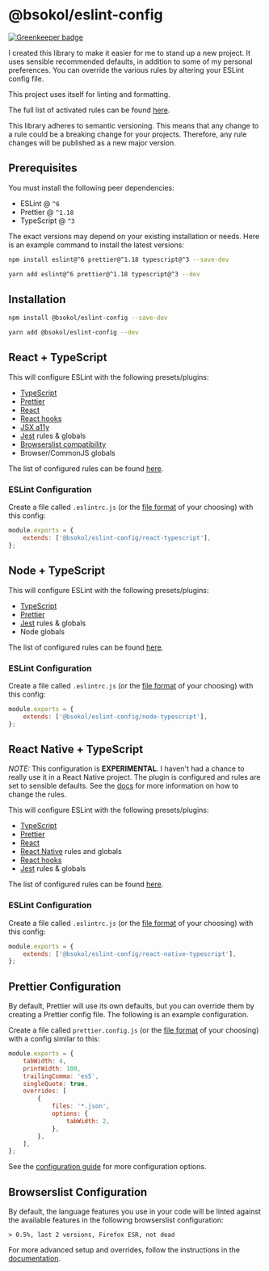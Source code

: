 # @bsokol/eslint-config

[![Greenkeeper badge](https://badges.greenkeeper.io/briansokol/eslint-config.svg)](https://greenkeeper.io/)

I created this library to make it easier for me to stand up a new project. It uses sensible recommended defaults, in addition to some of my personal preferences. You can override the various rules by altering your ESLint config file.

This project uses itself for linting and formatting.

The full list of activated rules can be found [here](docs).

This library adheres to semantic versioning. This means that any change to a rule could be a breaking change for your projects. Therefore, any rule changes will be published as a new major version.

## Prerequisites

You must install the following peer dependencies:

-   ESLint @ `^6`
-   Prettier @ `^1.18`
-   TypeScript @ `^3`

The exact versions may depend on your existing installation or needs. Here is an example command to install the latest versions:

```bash
npm install eslint@^6 prettier@^1.18 typescript@^3 --save-dev
```

```bash
yarn add eslint@^6 prettier@^1.18 typescript@^3 --dev
```

## Installation

```bash
npm install @bsokol/eslint-config --save-dev
```

```bash
yarn add @bsokol/eslint-config --dev
```

## React + TypeScript

This will configure ESLint with the following presets/plugins:

-   [TypeScript](https://github.com/typescript-eslint/typescript-eslint/tree/master/packages/eslint-plugin)
-   [Prettier](https://github.com/prettier/eslint-config-prettier)
-   [React](https://github.com/yannickcr/eslint-plugin-react)
-   [React hooks](https://www.npmjs.com/package/eslint-plugin-react-hooks)
-   [JSX a11y](https://github.com/evcohen/eslint-plugin-jsx-a11y#readme)
-   [Jest](https://github.com/jest-community/eslint-plugin-jest) rules & globals
-   [Browserslist compatibility](https://github.com/amilajack/eslint-plugin-compat)
-   Browser/CommonJS globals

The list of configured rules can be found [here](docs/react-typescript.md).

### ESLint Configuration

Create a file called `.eslintrc.js` (or the [file format](https://eslint.org/docs/user-guide/configuring) of your choosing) with this config:

```javascript
module.exports = {
    extends: ['@bsokol/eslint-config/react-typescript'],
};
```

## Node + TypeScript

This will configure ESLint with the following presets/plugins:

-   [TypeScript](https://github.com/typescript-eslint/typescript-eslint/tree/master/packages/eslint-plugin)
-   [Prettier](https://github.com/prettier/eslint-config-prettier)
-   [Jest](https://github.com/jest-community/eslint-plugin-jest) rules & globals
-   Node globals

The list of configured rules can be found [here](docs/node-typescript.md).

### ESLint Configuration

Create a file called `.eslintrc.js` (or the [file format](https://eslint.org/docs/user-guide/configuring) of your choosing) with this config:

```javascript
module.exports = {
    extends: ['@bsokol/eslint-config/node-typescript'],
};
```

## React Native + TypeScript

_NOTE:_ This configuration is **EXPERIMENTAL**. I haven't had a chance to really use it in a React Native project. The plugin is configured and rules are set to sensible defaults. See the [docs](https://github.com/intellicode/eslint-plugin-react-native) for more information on how to change the rules.

This will configure ESLint with the following presets/plugins:

-   [TypeScript](https://github.com/typescript-eslint/typescript-eslint/tree/master/packages/eslint-plugin)
-   [Prettier](https://github.com/prettier/eslint-config-prettier)
-   [React](https://github.com/yannickcr/eslint-plugin-react)
-   [React Native](https://github.com/intellicode/eslint-plugin-react-native) rules and globals
-   [React hooks](https://www.npmjs.com/package/eslint-plugin-react-hooks)
-   [Jest](https://github.com/jest-community/eslint-plugin-jest) rules & globals

The list of configured rules can be found [here](docs/react-native-typescript.md).

### ESLint Configuration

Create a file called `.eslintrc.js` (or the [file format](https://eslint.org/docs/user-guide/configuring) of your choosing) with this config:

```javascript
module.exports = {
    extends: ['@bsokol/eslint-config/react-native-typescript'],
};
```

## Prettier Configuration

By default, Prettier will use its own defaults, but you can override them by creating a Prettier config file. The following is an example configuration.

Create a file called `prettier.config.js` (or the [file format](https://prettier.io/docs/en/configuration.html) of your choosing) with a config similar to this:

```javascript
module.exports = {
    tabWidth: 4,
    printWidth: 100,
    trailingComma: 'es5',
    singleQuote: true,
    overrides: [
        {
            files: '*.json',
            options: {
                tabWidth: 2,
            },
        },
    ],
};
```

See the [configuration guide](https://prettier.io/docs/en/configuration.html) for more configuration options.

## Browserslist Configuration

By default, the language features you use in your code will be linted against the available features in the following browserslist configuration:

```text
> 0.5%, last 2 versions, Firefox ESR, not dead
```

For more advanced setup and overrides, follow the instructions in the [documentation](https://github.com/amilajack/eslint-plugin-compat#3-configure-target-browsers).
